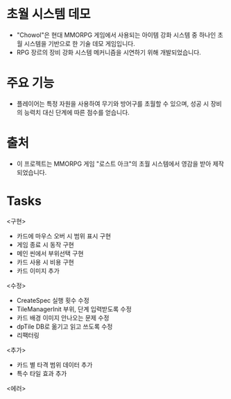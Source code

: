 # 초월 시스템 데모
- "Chowol"은 현대 MMORPG 게임에서 사용되는 아이템 강화 시스템 중 하나인 초월 시스템을 기반으로 한 기술 데모 게임입니다. 
- RPG 장르의 장비 강화 시스템 메커니즘을 시연하기 위해 개발되었습니다.

# 주요 기능
- 플레이어는 특정 자원을 사용하여 무기와 방어구를 초월할 수 있으며, 성공 시 장비의 능력치 대신 단계에 따른 점수를 얻습니다.

# 출처
- 이 프로젝트는 MMORPG 게임 "로스트 아크"의 초월 시스템에서 영감을 받아 제작되었습니다.

# Tasks
<구현>
- 카드에 마우스 오버 시 범위 표시 구현
- 게임 종료 시 동작 구현
- 메인 씬에서 부위선택 구현
- 카드 사용 시 비용 구현
- 카드 이미지 추가

<수정>
- CreateSpec 실행 횟수 수정
- TileManagerInit 부위, 단계 입력받도록 수정
- 카드 배경 이미지 안나오는 문제 수정
- dpTile DB로 옮기고 읽고 쓰도록 수정
- 리팩터링

<추가>
- 카드 별 타격 범위 데이터 추가
- 특수 타일 효과 추가

<에러>
